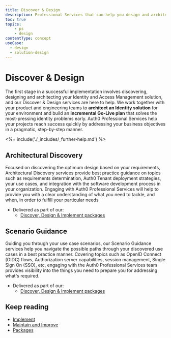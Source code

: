 ```yaml
---
title: Discover & Design
description: Professional Services that can help you design and architect your Auth0 solution
toc: true
topics:
    - ps
    - design
contentType: concept
useCase:
  - design
  - solution-design
---
```

# Discover & Design

The first stage in a successful implementation involves discovering, designing and architecting your Identity and Access Management solution, and our Discover & Design services are here to help. We work together with your product and engineering teams to **architect an Identity solution** for your environment and build an **incremental Go-Live plan** that solves the most-pressing identity problems early. Auth0 Professional Services help your projects reach success quickly by addressing your business objectives in a pragmatic, step-by-step manner. 

<%= include('./_includes/_further-help.md') %>

## Architectural Discovery

Focused on discovering the optimum design based on your requirements, Architectural Discovery services provide best practice guidance on topics such as requirements determination, Auth0 Tenant deployment strategies, your use cases, and integration with the software development process in your organization. Engaging with Auth0 Professional Services will help to provide you with a clear understanding of what you need to tackle, and when, in order to fulfill your particular needs 
  * Delivered as part of our:
    * [Discover, Design & Implement packages](/services/packages#discover-design-and-implement-packages)

## Scenario Guidance

Guiding you through your use case scenarios, our Scenario Guidance services help you navigate the possible paths through your discovered use cases in a best practice manner. Covering topics such as OpenID Connect (OIDC) flows, Authorization server capabilities, session management, Single Sign On (SSO), etc, engaging with the Auth0 Professional Services team provides visibility into the things you need to prepare you for addressing what's required. 
  * Delivered as part of our:
    * [Discover, Design & Implement packages](/services/packages#discover-design-and-implement-packages)

## Keep reading

* [Implement](/services/implement)
* [Maintain and Improve](/services/maintain-and-improve)
* [Packages](/services/packages)


